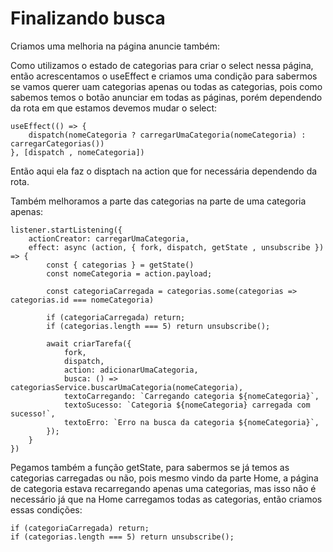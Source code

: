 # Finalizando busca

Criamos uma melhoria na página anuncie também:

Como utilizamos o estado de categorias para criar o select nessa página, então acrescentamos o useEffect e criamos uma condição para sabermos se vamos querer uam categorias apenas ou todas as categorias, pois como sabemos temos o botão anunciar em todas as páginas, porém dependendo da rota em que estamos devemos mudar o select:

    useEffect(() => {
        dispatch(nomeCategoria ? carregarUmaCategoria(nomeCategoria) :  carregarCategorias())
    }, [dispatch , nomeCategoria])

Então aqui ela faz o disptach na action que for necessária dependendo da rota.

Também melhoramos a parte das categorias na parte de uma categoria apenas:

    listener.startListening({
        actionCreator: carregarUmaCategoria,
        effect: async (action, { fork, dispatch, getState , unsubscribe }) => {
            const { categorias } = getState()
            const nomeCategoria = action.payload;

            const categoriaCarregada = categorias.some(categorias => categorias.id === nomeCategoria)

            if (categoriaCarregada) return;
            if (categorias.length === 5) return unsubscribe();

            await criarTarefa({
                fork,
                dispatch,
                action: adicionarUmaCategoria,
                busca: () => categoriasService.buscarUmaCategoria(nomeCategoria),
                textoCarregando: `Carregando categoria ${nomeCategoria}`,
                textoSucesso: `Categoria ${nomeCategoria} carregada com sucesso!`,
                textoErro: `Erro na busca da categoria ${nomeCategoria}`,
            });
        }
    })

Pegamos também a função getState, para sabermos se já temos as categorias carregadas ou não, pois mesmo vindo da parte Home, a página de categoria estava recarregando apenas uma categorias, mas isso não é necessário já que na Home carregamos todas as categorias, então criamos essas condições:

    if (categoriaCarregada) return;
    if (categorias.length === 5) return unsubscribe();

